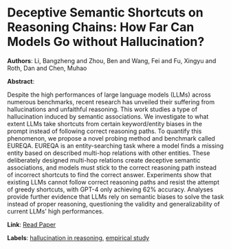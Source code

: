 # Deceptive Semantic Shortcuts on Reasoning Chains: How Far Can Models Go without Hallucination?

**Authors**: Li, Bangzheng and Zhou, Ben and Wang, Fei and Fu, Xingyu and Roth, Dan and Chen, Muhao

**Abstract**:

Despite the high performances of large language models (LLMs) across numerous benchmarks, recent research has unveiled their suffering from hallucinations and unfaithful reasoning. This work studies a type of hallucination induced by semantic associations. We investigate to what extent LLMs take shortcuts from certain keyword/entity biases in the prompt instead of following correct reasoning paths. To quantify this phenomenon, we propose a novel probing method and benchmark called EUREQA. EUREQA is an entity-searching task where a model finds a missing entity based on described multi-hop relations with other entities. These deliberately designed multi-hop relations create deceptive semantic associations, and models must stick to the correct reasoning path instead of incorrect shortcuts to find the correct answer. Experiments show that existing LLMs cannot follow correct reasoning paths and resist the attempt of greedy shortcuts, with GPT-4 only achieving 62% accuracy. Analyses provide further evidence that LLMs rely on semantic biases to solve the task instead of proper reasoning, questioning the validity and generalizability of current LLMs’ high performances.

**Link**: [Read Paper](https://aclanthology.org/2024.naacl-long.424/)

**Labels**: [hallucination in reasoning](../../labels/hallucination_in_reasoning.md), [empirical study](../../labels/empirical_study.md)
